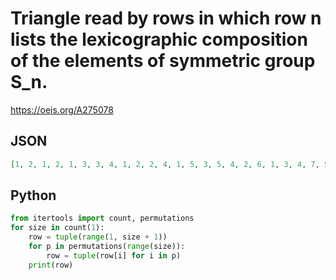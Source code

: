 # Triangle read by rows in which row n lists the lexicographic composition of the elements of symmetric group S\_n\.
https://oeis.org/A275078
## JSON
```JSON
[1, 2, 1, 2, 1, 3, 3, 4, 1, 2, 2, 4, 1, 5, 3, 5, 4, 2, 6, 1, 3, 4, 7, 5, 1, 3, 2, 6, 8, 1, 2, 3, 4, 7, 6, 5, 6, 9, 2, 1, 7, 8, 5, 4, 3, 2, 8, 9, 4, 6, 7, 10, 5, 1, 3, 5, 1, 6, 10, 8, 11, 9, 2, 7, 3, 4, 7, 1, 9, 5, 6, 2, 12, 4, 8, 11, 10, 3]
```
## Python
```Python
from itertools import count, permutations
for size in count(1):
    row = tuple(range(1, size + 1))
    for p in permutations(range(size)):
        row = tuple(row[i] for i in p)
    print(row)
```
